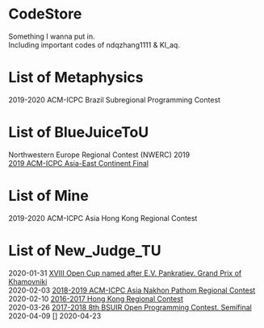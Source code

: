# CodeStore
Something I wanna put in.<br/>
Including important codes of ndqzhang1111 & KI_aq.<br/>
# List of Metaphysics
2019-2020 ACM-ICPC Brazil Subregional Programming Contest
# List of BlueJuiceToU
Northwestern Europe Regional Contest (NWERC) 2019 <br/>
[2019 ACM-ICPC Asia-East Continent Final](https://github.com/KI-aq/CodeStore/tree/master/2019-2020-ICPC/2019ECfinal)
# List of Mine
2019-2020 ACM-ICPC Asia Hong Kong Regional Contest
# List of New_Judge_TU
2020-01-31 [XVIII Open Cup named after E.V. Pankratiev. Grand Prix of Khamovniki](https://github.com/KI-aq/CodeStore/tree/master/OpenCup/Grand%20Prix%20of%20Khamovniki)<br/>
2020-02-03 [2018-2019 ACM-ICPC Asia Nakhon Pathom Regional Contest](https://github.com/KI-aq/CodeStore/tree/master/2018-2019-ICPC/Asia-Nakhon_Pathom)<br/>
2020-02-10 [2016-2017 Hong Kong Regional Contest](https://github.com/KI-aq/CodeStore/tree/master/2016-2017-ICPC/2016-2017%20Hong%20Kong%20Regional%20Contest)<br/>
2020-03-26 [2017-2018 8th BSUIR Open Programming Contest. Semifinal](https://github.com/KI-aq/CodeStore/tree/master/Special/2017-2018%208th%20BSUIR%20Open%20Programming%20Contest.%20Semifinal)<br/>
2020-04-09 []
2020-04-23
